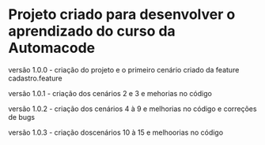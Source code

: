 # Projeto criado para desenvolver o aprendizado do curso da Automacode


versão 1.0.0 - criação do projeto e o primeiro cenário criado da feature cadastro.feature


versão 1.0.1 - criação dos cenários 2 e 3 e mehorias no código


versão 1.0.2 - criação dos cenários 4 à 9 e melhorias no código e correções de bugs

versão 1.0.3 - criação doscenários 10 à 15 e melhoorias no código
